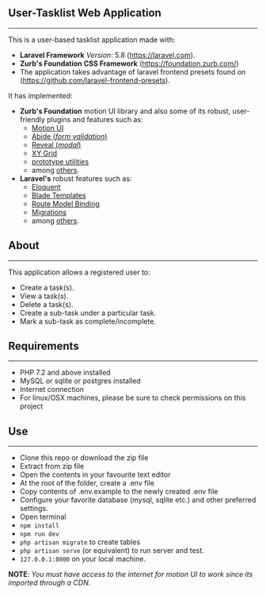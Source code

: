 ## User-Tasklist Web Application
----------
This is a user-based tasklist application made with:
- **Laravel Framework** *Version*: 5.8 (https://laravel.com).
- **Zurb's Foundation CSS Framework** (https://foundation.zurb.com/)
- The application takes advantage of laravel frontend presets found on (https://github.com/laravel-frontend-presets). 

It has implemented:
-  **Zurb's Foundation** motion UI library and also some of its robust, user-friendly plugins and features such as:
    - [Motion UI](https://foundation.zurb.com/sites/docs/motion-ui.html)
    - [Abide (_form validation_)](https://foundation.zurb.com/sites/docs/abide.html)
    - [Reveal (_modal_)](https://foundation.zurb.com/sites/docs/reveal.html)
    - [XY Grid](https://foundation.zurb.com/sites/docs/xy-grid.html)
    - [prototype utilities](https://foundation.zurb.com/sites/docs/prototyping-utilities.html)  
    - among [others](https://foundation.zurb.com/sites/docs").
- **Laravel's** robust features such as:
    - [Eloquent](https://laravel.com/docs/5.8/eloquent)
    - [Blade Templates](https://laravel.com/docs/5.8/blade)
    - [Route Model Binding](https://laravel.com/docs/5.8/routing#route-model-binding)
    - [Migrations](https://laravel.com/docs/5.8/migrations)
    - among [others](https://laravel.com/docs/5.8).

## About
----------
This application allows a registered user to:
- Create a task(s).
- View a task(s).
- Delete a task(s).
- Create a sub-task under a particular task.
- Mark a sub-task as complete/incomplete.

## Requirements
---------- 
- PHP 7.2 and above installed
- MySQL or sqlite or postgres installed
- Internet connection
- For linux/OSX machines, please be sure to check permissions on this project

## Use
---------- 
- Clone this repo or download the zip file
- Extract from zip file 
- Open the contents in your favourite text editor
- At the root of the folder, create a .env file
- Copy contents of .env.example to the newly created .env file
- Configure your favorite database (mysql, sqlite etc.) and other preferred settings.
- Open terminal
- `npm install`
- `npm run dev`
- `php artisan migrate` to create tables
- `php artisan serve` (or equivalent) to run server and test.
- `127.0.0.1:8000` on your local machine.

**NOTE**: _You must have access to the internet for motion UI to work since its imported through a CDN._

